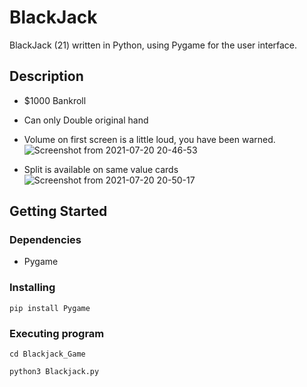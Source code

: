 # BlackJack

BlackJack (21) written in Python, using Pygame for the user interface.

## Description

* $1000 Bankroll  
* Can only Double original hand

* Volume on first screen is a little loud, you have been warned.
![Screenshot from 2021-07-20 20-46-53](https://user-images.githubusercontent.com/79290152/126427959-18c3aafa-ed56-4cc8-9d72-7a26b40fe057.png)

* Split is available on same value cards
![Screenshot from 2021-07-20 20-50-17](https://user-images.githubusercontent.com/79290152/126428306-3f61d156-a507-4912-99e5-b9202074e473.png)

## Getting Started

### Dependencies

* Pygame

### Installing

```
pip install Pygame
```

### Executing program

```
cd Blackjack_Game
```
```
python3 Blackjack.py
```
